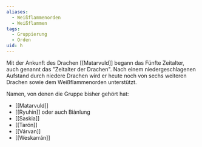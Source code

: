 ```yaml
---
aliases:
  - Weißflammenorden
  - Weißflammen
tags:
  - Gruppierung
  - Orden
uid: h
---
```

Mit der Ankunft des Drachen [[Matarvuld]] begann das Fünfte Zeitalter, auch genannt das "Zeitalter der Drachen". Nach einem niedergeschlagenen Aufstand durch niedere Drachen wird er heute noch von sechs weiteren Drachen sowie dem Weißflammenorden unterstützt.  

Namen, von denen die Gruppe bisher gehört hat:
- [[Matarvuld]]
- [[Ryuhin]] oder auch Biànlung
- [[Saskia]]
- [[Tarón]]
- [[Várvan]]
- [[Weskarrán]]